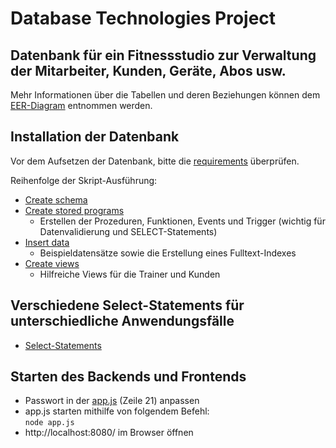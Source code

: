 # Database Technologies Project

## Datenbank für ein Fitnessstudio zur Verwaltung der Mitarbeiter, Kunden, Geräte, Abos usw.
Mehr Informationen über die Tabellen und deren Beziehungen können dem [EER-Diagram](database/EER_Diagram.mwb) entnommen werden.

## Installation der Datenbank

Vor dem Aufsetzen der Datenbank, bitte die [requirements](requirements.md) überprüfen.

Reihenfolge der Skript-Ausführung:

- [Create schema](database/create_gym_schema.sql)
- [Create stored programs](database/create_stored_program.sql)
  - Erstellen der Prozeduren, Funktionen, Events und Trigger (wichtig für Datenvalidierung und SELECT-Statements) 
- [Insert data](database/gym_data.sql)
  - Beispieldatensätze sowie die Erstellung eines Fulltext-Indexes 
- [Create views](database/views.sql)
  - Hilfreiche Views für die Trainer und Kunden
 
 ## Verschiedene Select-Statements für unterschiedliche Anwendungsfälle 
 
 - [Select-Statements](database/select_statements.sql)

## Starten des Backends und Frontends
- Passwort in der [app.js](webapp/app.js) (Zeile 21) anpassen
- app.js starten mithilfe von folgendem Befehl:  
  ```node app.js```
- http://localhost:8080/ im Browser öffnen
